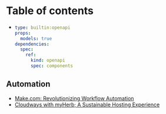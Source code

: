 # Table of contents

* ```yaml
  type: builtin:openapi
  props:
    models: true
  dependencies:
    spec:
      ref:
        kind: openapi
        spec: components
  ```

## Automation

* [Make.com: Revolutionizing Workflow Automation](README.md)
* [Cloudways with myHerb; A Sustainable Hosting Experience](automation/readme.md)
